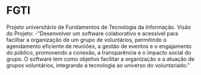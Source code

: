 # FGTI
Projeto universitário de Fundamentos de Tecnologia da Informação.
Visão do Projeto: -"Desenvolver um software colaborativo e acessível para facilitar a organização de um grupo de voluntários, permitindo o agendamento eficiente de reuniões, a gestão de eventos e o engajamento do público, promovendo a conexão, a transparência e o impacto social do grupo. O software tem como objetivo facilitar a organização e a atuação de grupos voluntários, integrando a tecnologia ao universo do voluntariado."
